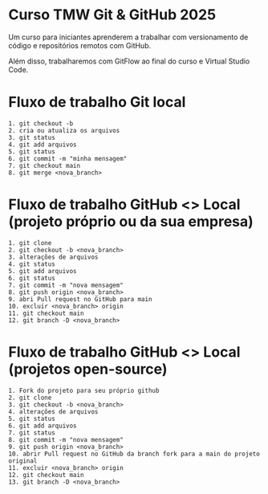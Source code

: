 # Curso TMW Git & GitHub 2025

Um curso para iniciantes aprenderem a trabalhar com versionamento de código e repositórios remotos com GitHub.

Além disso, trabalharemos com GitFlow ao final do curso e Virtual Studio Code.

# Fluxo de trabalho Git local

	1. git checkout -b
	2. cria ou atualiza os arquivos
	3. git status
	4. git add arquivos
	5. git status
	6. git commit -m "minha mensagem"
	7. git checkout main
	8. git merge <nova_branch>

# Fluxo de trabalho GitHub <> Local (projeto próprio ou da sua empresa)

	1. git clone
	2. git checkout -b <nova_branch>
	3. alterações de arquivos
	4. git status
	5. git add arquivos
	6. git status
	7. git commit -m "nova mensagem"
	8. git push origin <nova_branch>
	9. abri Pull request no GitHub para main
	10. excluir <nova_branch> origin
	11. git checkout main
	12. git branch -D <nova_branch>

# Fluxo de trabalho GitHub <> Local (projetos open-source)

	1. Fork do projeto para seu próprio github
	2. git clone
	3. git checkout -b <nova_branch>
	4. alterações de arquivos
	5. git status
	6. git add arquivos
	7. git status
	8. git commit -m "nova mensagem"
	9. git push origin <nova_branch>
	10. abrir Pull request no GitHub da branch fork para a main do projeto original
	11. excluir <nova_branch> origin
	12. git checkout main
	13. git branch -D <nova_branch>
